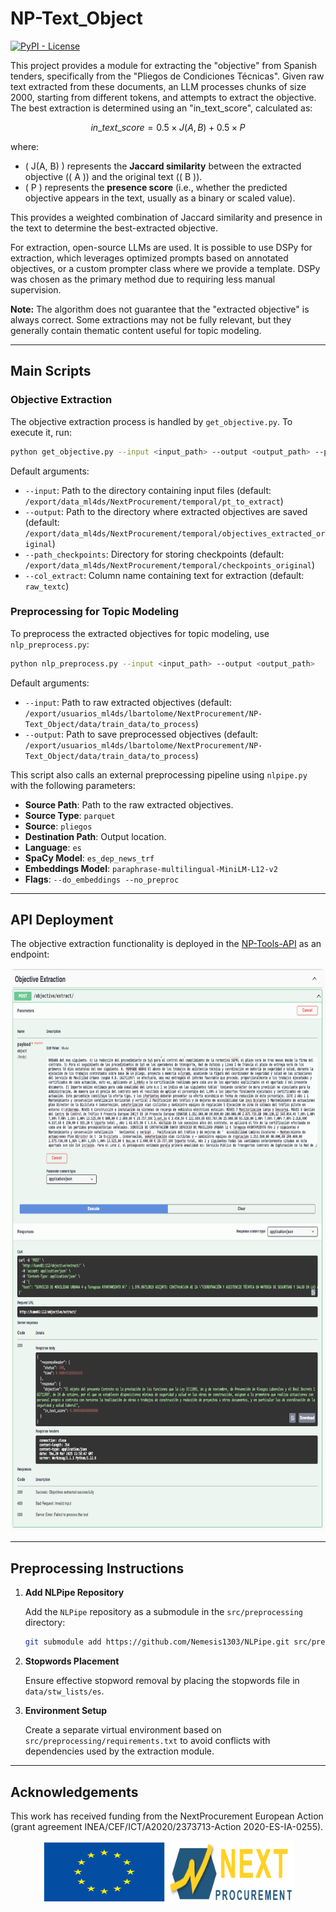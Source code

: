 # NP-Text_Object

[![PyPI - License](https://img.shields.io/badge/license-MIT-green.svg)](https://github.com/nextprocurement/NP-Text-Object/blob/main/LICENSE)

This project provides a module for extracting the "objective" from Spanish tenders, specifically from the "Pliegos de Condiciones Técnicas". Given raw text extracted from these documents, an LLM processes chunks of size 2000, starting from different tokens, and attempts to extract the objective. The best extraction is determined using an "in_text_score", calculated as:

$$in\_text\_score = 0.5 \times J(A, B) + 0.5 \times P $$

where:
- \( J(A, B) \) represents the **Jaccard similarity** between the extracted objective (\( A \)) and the original text (\( B \)).
- \( P \) represents the **presence score** (i.e., whether the predicted objective appears in the text, usually as a binary or scaled value).

This provides a weighted combination of Jaccard similarity and presence in the text to determine the best-extracted objective.

For extraction, open-source LLMs are used. It is possible to use DSPy for extraction, which leverages optimized prompts based on annotated objectives, or a custom prompter class where we provide a template. DSPy was chosen as the primary method due to requiring less manual supervision.

**Note:** The algorithm does not guarantee that the "extracted objective" is always correct. Some extractions may not be fully relevant, but they generally contain thematic content useful for topic modeling.

---

## Main Scripts

### Objective Extraction

The objective extraction process is handled by `get_objective.py`. To execute it, run:

```bash
python get_objective.py --input <input_path> --output <output_path> --path_checkpoints <checkpoints_path> --col_extract <column_name>
```

Default arguments:
- `--input`: Path to the directory containing input files (default: `/export/data_ml4ds/NextProcurement/temporal/pt_to_extract`)
- `--output`: Path to the directory where extracted objectives are saved (default: `/export/data_ml4ds/NextProcurement/temporal/objectives_extracted_original`)
- `--path_checkpoints`: Directory for storing checkpoints (default: `/export/data_ml4ds/NextProcurement/temporal/checkpoints_original`)
- `--col_extract`: Column name containing text for extraction (default: `raw_textc`)

### Preprocessing for Topic Modeling

To preprocess the extracted objectives for topic modeling, use `nlp_preprocess.py`:

```bash
python nlp_preprocess.py --input <input_path> --output <output_path>
```

Default arguments:
- `--input`: Path to raw extracted objectives (default: `/export/usuarios_ml4ds/lbartolome/NextProcurement/NP-Text_Object/data/train_data/to_process`)
- `--output`: Path to save preprocessed objectives (default: `/export/usuarios_ml4ds/lbartolome/NextProcurement/NP-Text_Object/data/train_data/to_process`)

This script also calls an external preprocessing pipeline using `nlpipe.py` with the following parameters:
- **Source Path**: Path to the raw extracted objectives.
- **Source Type**: `parquet`
- **Source**: `pliegos`
- **Destination Path**: Output location.
- **Language**: `es`
- **SpaCy Model**: `es_dep_news_trf`
- **Embeddings Model**: `paraphrase-multilingual-MiniLM-L12-v2`
- **Flags**: `--do_embeddings --no_preproc`

---

## API Deployment

The objective extraction functionality is deployed in the [NP-Tools-API](https://github.com/nextprocurement/NP-Backend-Dockers) as an endpoint:

<p align="center">
  <img src="static/Images/objective_extraction_endpoint.png" alt="objective_extraction_endpoint" height=900 width=900>
</p>

---

## Preprocessing Instructions

1. **Add NLPipe Repository**
   
   Add the `NLPipe` repository as a submodule in the `src/preprocessing` directory:
   
   ```bash
   git submodule add https://github.com/Nemesis1303/NLPipe.git src/preprocessing/NLPipe
   ```

2. **Stopwords Placement**
   
   Ensure effective stopword removal by placing the stopwords file in `data/stw_lists/es`.

3. **Environment Setup**
   
   Create a separate virtual environment based on `src/preprocessing/requirements.txt` to avoid conflicts with dependencies used by the extraction module.

---

## Acknowledgements

This work has received funding from the NextProcurement European Action (grant agreement INEA/CEF/ICT/A2020/2373713-Action 2020-ES-IA-0255).

<p align="center">
  <img src="static/Images/eu-logo.svg" alt="EU Logo" height=100 width=200>
  <img src="static/Images/nextprocurement-logo.png" alt="Next Procurement Logo" height=100 width=200>
</p>

